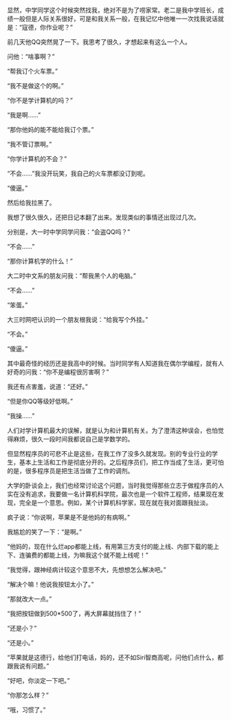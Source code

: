 显然，中学同学这个时候突然找我，绝对不是为了唠家常。老二是我中学班长，成绩一般但是人际关系很好，可是和我关系一般，在我记忆中他唯一一次找我说话就是：“寇德，你作业呢？”

前几天他QQ突然晃了一下。我思考了很久，才想起来有这么一个人。

问他：“啥事啊？”

“帮我订个火车票。”

“我不是做这个的啊。”

“你不是学计算机的吗？”

“我是啊……”

“那你他妈的能不能给我订个票。”

“我不管订票啊。”

“你学计算机的不会？”

“不会……”我没开玩笑，我自己的火车票都没订到呢。

“傻逼。”

然后给我拉黑了。

我想了很久很久，还把日记本翻了出来。发现类似的事情还出现过几次。

分别是，大一时中学同学问我：“会盗QQ吗？”

“不会……”

“那你计算机学的什么！”

大二时中文系的朋友问我：“帮我黑个人的电脑。”

“不会……”

“笨蛋。”

大三时网吧认识的一个朋友根我说：“给我写个外挂。”

“不会。”

“傻逼。”

其中最奇怪的经历还是我高中的时候。当时同学有人知道我在偶尔学编程，就有人好奇的问我：“你不是编程很厉害啊？”

我还有点害羞，说道：“还好。”

“但是你QQ等级好低啊。”

“我操……”

人们对学计算机最大的误解，就是认为和计算机有关。为了澄清这种误会，也怕觉得麻烦，很久一段时间我都说自己是学数学的。

但显然程序员的可悲不止是这些，在我工作了没多久就发现。别的专业行业的学生，基本上生活和工作是彻底分开的。之后程序员们，把工作当成了生活，更可怕的是，很多程序员是把生活当做了工作的调剂。

大学的卧谈会上，我们也经常讨论这个问题，当时我觉得那些立志于做程序员的人实在没有追求，我要做一名计算机科学院，最次也是一个软件工程师，结果现在发现，完全是一个意思。例如，某个计算机科学家，现在就在我对面跟我扯淡。

疯子说：“你说啊，苹果是不是他妈的有病啊。”

我尴尬的笑了一下：“是啊。”

“他妈的，现在什么烂app都能上线，有用第三方支付的能上线、内部下载的能上下、连骗费的都能上线，为嘛我这个就不能上线呢！”

“我觉得，跟神经病计较这个意思不大，先想想怎么解决吧。”

“解决个嘛！他说我按钮太小了。”

“那就改大一点。”

“我把按钮做到500*500了，再大屏幕就挡住了！”

“还是小？”

“还是小。”

“苹果就是这德行，给他们打电话，妈的，还不如Siri智商高呢，问他们点什么，都跟我说有问题。”

“好吧，你淡定一下吧。”

“你那怎么样？”

“哦，习惯了。”